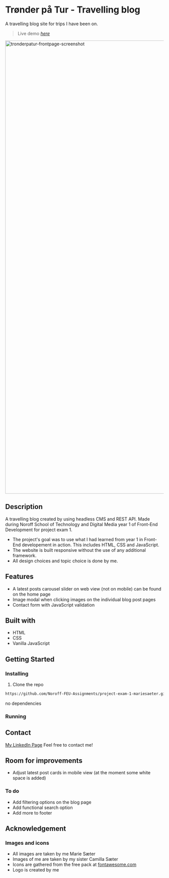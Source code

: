 # Trønder på Tur - Travelling blog

A travelling blog site for trips I have been on.

> Live demo [_here_](https://tronderpatur.netlify.app)

<img width="1440" alt="tronderpatur-frontpage-screenshot" src="https://user-images.githubusercontent.com/96269610/208297307-6719b2e3-4bd7-49ff-86e9-6a6e7b82ba10.png">


## Description

A travelling blog created by using headless CMS and REST API. Made during Noroff School of Technology and Digital Media year 1 of Front-End Development for project exam 1.

- The project's goal was to use what I had learned from year 1 in Front-End developement in action. This includes HTML, CSS and JavaScript.
- The website is built responsive without the use of any additional framework.
- All design choices and topic choice is done by me.

## Features
- A latest posts carousel slider on web view (not on mobile) can be found on the home page
- Image modal when clicking images on the individual blog post pages 
- Contact form with JavaScript validation

## Built with

- HTML
- CSS
- Vanilla JavaScript

## Getting Started

### Installing

1. Clone the repo

```bash
https://github.com/Noroff-FEU-Assignments/project-exam-1-mariesaeter.git
```

no dependencies

### Running

## Contact

[My LinkedIn Page](www.linkedin.com/in/marie-sæter-954821207)
Feel free to contact me!

## Room for improvements
- Adjust latest post cards in mobile view (at the moment some white space is added)

### To do
- Add filtering options on the blog page
- Add functional search option
- Add more to footer

## Acknowledgement

### Images and icons
+ All images are taken by me Marie Sæter
+ Images of me are taken by my sister Camilla Sæter
+ Icons are gathered from the free pack at [fontawesome.com](https://fontawesome.com)
+ Logo is created by me







